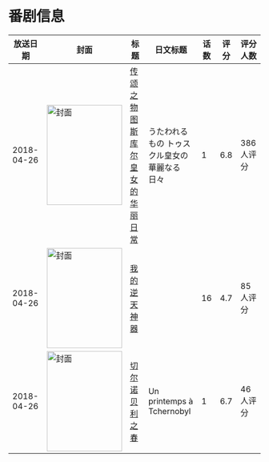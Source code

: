 # 番剧信息

|放送日期|封面|标题|日文标题|话数|评分|评分人数|
|---|---|---|---|---|---|---|
|2018-04-26|<img src="//lain.bgm.tv/pic/cover/c/09/90/229611_MrxHq.jpg" alt="封面" style="width:150px;height:200px;object-fit:cover;">|[传颂之物 图斯库尔皇女的华丽日常](https://bangumi.tv/subject/229611)|うたわれるもの トゥスクル皇女の華麗なる日々|1|6.8|386人评分|
|2018-04-26|<img src="//lain.bgm.tv/pic/cover/c/65/cb/239331_u3qNJ.jpg" alt="封面" style="width:150px;height:200px;object-fit:cover;">|[我的逆天神器](https://bangumi.tv/subject/239331)||16|4.7|85人评分|
|2018-04-26|<img src="//lain.bgm.tv/pic/cover/c/87/47/244348_0bUcZ.jpg" alt="封面" style="width:150px;height:200px;object-fit:cover;">|[切尔诺贝利之春](https://bangumi.tv/subject/244348)|Un printemps à Tchernobyl|1|6.7|46人评分|
